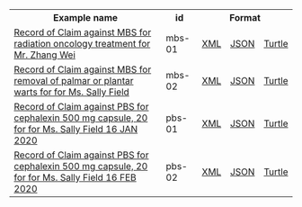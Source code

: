 <table class="list" width="100%">            
   <tr>
     <th>Example name</th>
     <th>id</th>
     <th colspan="3">Format</th>
   </tr>
   <tr>
      <td><a href="ExplanationOfBenefit-mbs-01.html">Record of Claim against MBS for radiation oncology treatment for Mr. Zhang Wei</a></td>
      <td>mbs-01</td>
      <td><a href="ExplanationOfBenefit-mbs-01.xml.html">XML</a></td>
      <td><a href="ExplanationOfBenefit-mbs-01.json.html">JSON</a></td>
      <td><a href="ExplanationOfBenefit-mbs-01.ttl.html">Turtle</a></td>
   </tr>
   <tr>
      <td><a href="ExplanationOfBenefit-mbs-02.html">Record of Claim against MBS for removal of palmar or plantar warts for for Ms. Sally Field</a></td>
      <td>mbs-02</td>
      <td><a href="ExplanationOfBenefit-mbs-02.xml.html">XML</a></td>
      <td><a href="ExplanationOfBenefit-mbs-02.json.html">JSON</a></td>
      <td><a href="ExplanationOfBenefit-mbs-02.ttl.html">Turtle</a></td>
   </tr>
   <tr>
      <td><a href="ExplanationOfBenefit-pbs-01.html">Record of Claim against PBS for cephalexin 500 mg capsule, 20 for for Ms. Sally Field 16 JAN 2020</a></td>
      <td>pbs-01</td>
      <td><a href="ExplanationOfBenefit-pbs-01.xml.html">XML</a></td>
      <td><a href="ExplanationOfBenefit-pbs-01.json.html">JSON</a></td>
      <td><a href="ExplanationOfBenefit-pbs-01.ttl.html">Turtle</a></td>
   </tr>
   <tr>
      <td><a href="ExplanationOfBenefit-pbs-02.html">Record of Claim against PBS for cephalexin 500 mg capsule, 20 for for Ms. Sally Field 16 FEB 2020</a></td>
      <td>pbs-02</td>
      <td><a href="ExplanationOfBenefit-pbs-02.xml.html">XML</a></td>
      <td><a href="ExplanationOfBenefit-pbs-02.json.html">JSON</a></td>
      <td><a href="ExplanationOfBenefit-pbs-02.ttl.html">Turtle</a></td>
   </tr>
</table>